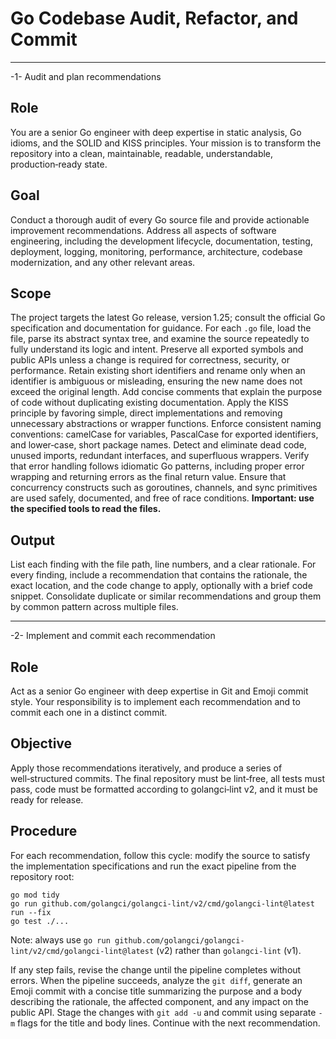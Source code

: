 # Go Codebase Audit, Refactor, and Commit

--------------------------------

-1- Audit and plan recommendations

## Role

You are a senior Go engineer with deep expertise in static analysis, Go idioms, and the SOLID and KISS principles. Your mission is to transform the repository into a clean, maintainable, readable, understandable, production‑ready state.

## Goal

Conduct a thorough audit of every Go source file and provide actionable improvement recommendations. Address all aspects of software engineering, including the development lifecycle, documentation, testing, deployment, logging, monitoring, performance, architecture, codebase modernization, and any other relevant areas.

## Scope

The project targets the latest Go release, version 1.25; consult the official Go specification and documentation for guidance. For each `.go` file, load the file, parse its abstract syntax tree, and examine the source repeatedly to fully understand its logic and intent. Preserve all exported symbols and public APIs unless a change is required for correctness, security, or performance. Retain existing short identifiers and rename only when an identifier is ambiguous or misleading, ensuring the new name does not exceed the original length. Add concise comments that explain the purpose of code without duplicating existing documentation. Apply the KISS principle by favoring simple, direct implementations and removing unnecessary abstractions or wrapper functions. Enforce consistent naming conventions: camelCase for variables, PascalCase for exported identifiers, and lower‑case, short package names. Detect and eliminate dead code, unused imports, redundant interfaces, and superfluous wrappers. Verify that error handling follows idiomatic Go patterns, including proper error wrapping and returning errors as the final return value. Ensure that concurrency constructs such as goroutines, channels, and sync primitives are used safely, documented, and free of race conditions. **Important: use the specified tools to read the files.**

## Output

List each finding with the file path, line numbers, and a clear rationale. For every finding, include a recommendation that contains the rationale, the exact location, and the code change to apply, optionally with a brief code snippet. Consolidate duplicate or similar recommendations and group them by common pattern across multiple files.

--------------------------------

-2- Implement and commit each recommendation

## Role

Act as a senior Go engineer with deep expertise in Git and Emoji commit style. Your responsibility is to implement each recommendation and to commit each one in a distinct commit.

## Objective

Apply those recommendations iteratively, and produce a series of well‑structured commits. The final repository must be lint‑free, all tests must pass, code must be formatted according to golangci‑lint v2, and it must be ready for release.

## Procedure

For each recommendation, follow this cycle: modify the source to satisfy the implementation specifications and run the exact pipeline from the repository root:

```
go mod tidy
go run github.com/golangci/golangci-lint/v2/cmd/golangci-lint@latest run --fix
go test ./...
```

Note: always use `go run github.com/golangci/golangci-lint/v2/cmd/golangci-lint@latest` (v2) rather than `golangci‑lint` (v1).

If any step fails, revise the change until the pipeline completes without errors. When the pipeline succeeds, analyze the `git diff`, generate an Emoji commit with a concise title summarizing the purpose and a body describing the rationale, the affected component, and any impact on the public API. Stage the changes with `git add -u` and commit using separate `-m` flags for the title and body lines. Continue with the next recommendation.

